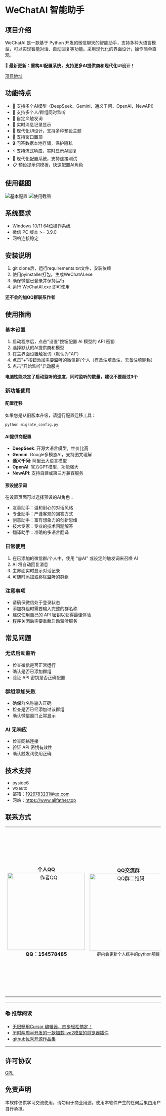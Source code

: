 # WeChatAI 智能助手

## 项目介绍
WeChatAI 是一款基于 Python 开发的微信聊天的智能助手，支持多种大语言模型，可以实现智能对话、自动回复等功能。采用现代化的界面设计，操作简单直观。

**🎉 最新更新：重构AI配置系统，支持更多AI提供商和现代化UI设计！**

[项目地址](https://github.com/Adsryen/WeChatAI)

## 功能特点
- 🤖 支持多个AI模型（DeepSeek、Gemini、通义千问、OpenAI、NewAPI）
- 👥 支持多个人/群组同时监听
- 🎯 自定义触发词
- 📝 实时消息记录显示
- 🎨 现代化UI设计，支持多种预设主题
- 📌 支持窗口置顶
- 🔒 问答数据本地存储，保护隐私
- ⚡ 支持流式响应，实时显示AI回复
- 🔧 现代化配置系统，支持连接测试
- 📋 预设提示词模板，快速配置AI角色
  
## 使用截图
![基本配置](image/配置1.png)
![使用截图](image/使用截图.png)

## 系统要求
- Windows 10/11 64位操作系统
- 微信 PC 版本 >= 3.9.0
- 网络连接稳定

## 安装说明
1. git clone后，运行requirements.txt文件，安装依赖
2. 使用pyinstaller打包，生成WeChatAI.exe
3. 确保微信已登录并保持运行
4. 运行 WeChatAI.exe 即可使用

**还不会的加QQ群联系作者**

## 使用指南

### 基本设置
1. 启动程序后，点击"设置"按钮配置 AI 模型的 API 密钥
2. 选择默认的AI提供商和模型
3. 在主界面设置触发词（默认为"AI"）
4. 点击"+"按钮添加需要监听的微信群/个人（有备注填备注，无备注填昵称）
5. 点击"开始监听"启动服务

**电脑性能决定了启动监听的速度，同时监听的数量，建议不要超过3个**

### 新功能使用

#### 配置迁移
如果您是从旧版本升级，请运行配置迁移工具：
```bash
python migrate_config.py
```

#### AI提供商配置
- **DeepSeek**: 开源大语言模型，性价比高
- **Gemini**: Google多模态AI，支持图文理解
- **通义千问**: 阿里云大语言模型
- **OpenAI**: 官方GPT模型，功能强大
- **NewAPI**: 支持自建或第三方兼容服务

#### 预设提示词
在设置页面可以选择预设的AI角色：
- 友善助手：温和耐心的对话风格
- 专业助手：严谨客观的回答方式
- 创意助手：富有想象力的创新思维
- 技术专家：专业的技术问题解答
- 翻译助手：准确的多语言翻译

### 日常使用
1. 在已添加的微信群/个人中，使用 "@AI" 或设定的触发词来召唤 AI
2. AI 将自动回复消息
3. 主界面实时显示对话记录
4. 可随时添加或移除监听的群组

### 注意事项
- 请确保微信处于登录状态
- 添加群组时需要输入完整的群名称
- 建议使用自己的 API 密钥以获得最佳体验
- 程序关闭后需要重新启动监听服务

## 常见问题

### 无法启动监听
- 检查微信是否正常运行
- 确认是否已添加群组
- 验证 API 密钥是否正确配置

### 群组添加失败
- 确保群名称输入正确
- 检查是否已经添加过该群组
- 确认微信窗口正常显示

### AI 无响应
- 检查网络连接
- 验证 API 密钥有效性
- 确认触发词使用正确

## 技术支持
- pyside6
- wxauto
- 邮箱：1929783231@qq.com
- 网站：https://www.allfather.top

## 联系方式

<div align="center"><table><tbody><tr><td align="center"><b>个人QQ</b><br><img src="https://wmimg.com/i/1119/2025/02/67a96bb8d3ef6.jpg" width="250" alt="作者QQ"><br><b>QQ：154578485</b></td><td align="center"><b>QQ交流群</b><br><img src="https://wmimg.com/i/1119/2025/02/67a96bb8d6457.jpg" width="250" alt="QQ群二维码"><br><small>群内会更新个人练手的python项目</small></td><td align="center"><b>微信赞赏</b><br><img src="https://wmimg.com/i/1119/2024/09/66dd37a5ab6e8.jpg" width="500" alt="微信赞赏码"><br><small>要到饭咧？啊咧？啊咧？不给也没事~ 请随意打赏</small></td><td align="center"><b>支付宝赞赏</b><br><img src="https://wmimg.com/i/1119/2024/09/66dd3d6febd05.jpg" width="300" alt="支付宝赞赏码"><br><small>如果觉得有帮助,来包辣条犒劳一下吧~</small></td></tr></tbody></table></div>

---

### 📚 推荐阅读

-   [无限畅用Cursor 编辑器，四步轻松搞定！](https://www.allfather.top/archives/cursormian-fei-mi-ji-si-bu-jie-suo)
-   [历时两周半开发的一款加载live2模型的浏览器插件](https://www.allfather.top/archives/live2dkan-ban-niang)
-   [github优秀开源作品集](https://www.allfather.top/mol2d/)

---

## 许可协议
[GPL](https://opensource.org/license/gpl-1-0)

## 免责声明
本软件仅供学习交流使用，请勿用于商业用途。使用本软件产生的任何后果由用户自行承担。
